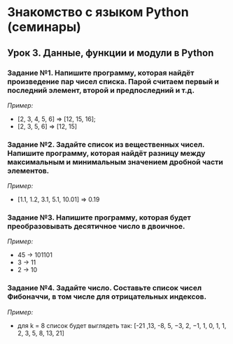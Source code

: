 # Знакомство с языком Python (семинары)
## Урок 3. Данные, функции и модули в Python

### Задание №1. Напишите программу, которая найдёт произведение пар чисел списка. Парой считаем первый и последний элемент, второй и предпоследний и т.д.

*Пример:*

- [2, 3, 4, 5, 6] => [12, 15, 16];
- [2, 3, 5, 6] => [12, 15]

### Задание №2. Задайте список из вещественных чисел. Напишите программу, которая найдёт разницу между максимальным и минимальным значением дробной части элементов.

*Пример:*

- [1.1, 1.2, 3.1, 5.1, 10.01] => 0.19

### Задание №3. Напишите программу, которая будет преобразовывать десятичное число в двоичное.

*Пример:*

- 45 -> 101101
- 3 -> 11
- 2 -> 10

### Задание №4. Задайте число. Составьте список чисел Фибоначчи, в том числе для отрицательных индексов.

*Пример:*

- для k = 8 список будет выглядеть так: [-21 ,13, -8, 5, −3, 2, −1, 1, 0, 1, 1, 2, 3, 5, 8, 13, 21]